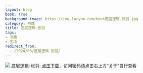 ```yaml
---
layout: blog
book: true
background-image: https://img.locyoo.com/book底层逻辑-张羽.jpg
category: 书籍
title: 底层逻辑-张羽
tags:
- 书籍
- 生活
redirect_from:
  - /2024/03/底层逻辑-张羽/
---
```

![](https://img.locyoo.com/book底层逻辑-张羽.jpg)
底层逻辑-张羽: <a name = "ref1" href="https://url18.ctfile.com/f/50983618-1319973331-83d139?p=3619">点击下载</a>，访问密码请点击右上方“关于”自行查看